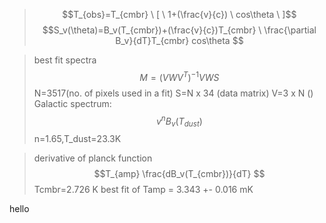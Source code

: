 >$$T_{obs}=T_{cmbr} \  [ \ 1+(\frac{v}{c}) \ cos\theta \ ]$$
>$$S_v(\theta)=B_v(T_{cmbr})+(\frac{v}{c})T_{cmbr} \  \frac{\partial B_v}{dT}T_{cmbr} cos\theta $$

>best fit spectra$$M=(VWV^T)^{-1}VWS $$
>N=3517(no. of pixels used in a fit)
>S=N x 34 (data matrix)
>V=3 x N ()
>Galactic spectrum: $$v^nB_v(T_{dust}) $$
>n=1.65,T_dust=23.3K

>derivative of planck function$$T_{amp} \frac{dB_v(T_{cmbr})}{dT} $$
>Tcmbr=2.726 K best fit of Tamp = 3.343 +- 0.016 mK

hello